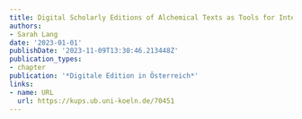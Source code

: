 ```yaml
---
title: Digital Scholarly Editions of Alchemical Texts as Tools for Interpretation
authors:
- Sarah Lang
date: '2023-01-01'
publishDate: '2023-11-09T13:30:46.213448Z'
publication_types:
- chapter
publication: '*Digitale Edition in Österreich*'
links:
- name: URL
  url: https://kups.ub.uni-koeln.de/70451
---
```

